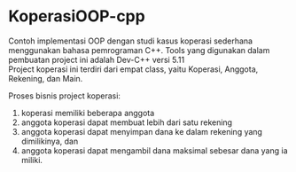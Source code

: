# KoperasiOOP-cpp
Contoh implementasi OOP dengan studi kasus koperasi sederhana menggunakan bahasa pemrograman C++. Tools yang digunakan dalam pembuatan project ini adalah Dev-C++ versi 5.11<br>
Project koperasi ini terdiri dari empat class, yaitu Koperasi, Anggota, Rekening, dan Main.<br>

Proses bisnis project koperasi:<br>
1. koperasi memiliki beberapa anggota<br>
2. anggota koperasi dapat membuat lebih dari satu rekening<br>
3. anggota koperasi dapat menyimpan dana ke dalam rekening yang dimilikinya, dan<br>
4. anggota koperasi dapat mengambil dana maksimal sebesar dana yang ia miliki.<br>
